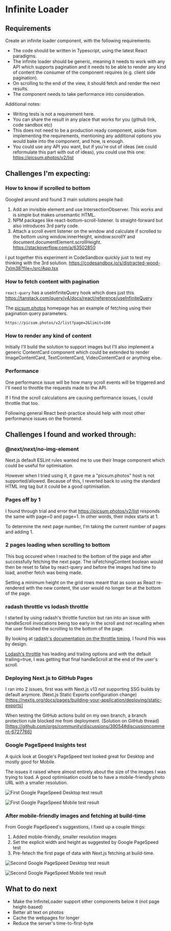 # Infinite Loader

## Requirements

Create an infinite loader component, with the following requirements:

- The code should be written in Typescript, using the latest React paradigms.
- The infinite loader should be generic, meaning it needs to work with any API which supports pagination and it needs to be able to render any kind of content the consumer of the component requires (e.g. client side pagination).
- On scrolling to the end of the view, it should fetch and render the next results.
- The component needs to take performance into consideration.

Additional notes:

- Writing tests is not a requirement here.
- You can share the result in any place that works for you (github link, code sandbox etc)
- This does not need to be a production ready component, aside from implementing the requirements, mentioning any additional options you would bake into the component, and how, is enough.
- You could use any API you want, but if you're out of ideas (we could reformulate this part with out of ideas), you could use this one: https://picsum.photos/v2/list

## Challenges I'm expecting:

### How to know if scrolled to bottom

Googled around and found 3 main solutions people had:

1. Add an invisible element and use IntersectionObserver. This works and is simple but makes unsemantic HTML.
2. NPM packages like react-bottom-scroll-listener. Is straight-forward but also introduces 3rd party code.
3. Attach a scroll event listener on the window and calculate if scrolled to the bottom using window.innerHeight, window.scrollY and document.documentElement.scrollHeight. https://stackoverflow.com/a/63502850

I put together this experiment in CodeSandbox quickly just to test my thinking with the 3rd solution.
https://codesandbox.io/s/distracted-wood-7xlm38?file=/src/App.tsx

### How to fetch content with pagination

`react-query` has a useInfiniteQuery hook which does just this.
https://tanstack.com/query/v4/docs/react/reference/useInfiniteQuery

The [picsum.photos](https://picsum.photos/) homepage has an example of fetching using their pagination query parameters.

```
https://picsum.photos/v2/list?page=2&limit=100
```

### How to render any kind of content

Initially I'll build the solution to support images but I'll also implement a generic ContentCard component which could be extended to render ImageContentCard, TextContentCard, VideoContentCard or anything else.

### Performance

One performance issue will be how many scroll events will be triggered and I'll need to throttle the requests made to the API.

If I find the scroll calculations are causing performance issues, I could throttle that too.

Following general React best-practice should help with most other performance issues on the frontend.

## Challenges I found and worked through:

### @next/next/no-img-element

Next.js default ESLint rules wanted me to use their Image component which could be useful for optimisation.

However when I tried using it, it gave me a "picsum.photos" host is not supported/allowed.
Because of this, I reverted back to using the standard HTML img tag but it could be a good optimisation.

### Pages off by 1

I found through trial and error that https://picsum.photos/v2/list responds the same with page=0 and page=1. In other words, their index starts at 1.

To determine the next page number, I'm taking the current number of pages and adding 1.

### 2 pages loading when scrolling to bottom

This bug occured when I reached to the bottom of the page and after successfully fetching the next page.
The isFetchingContent boolean would then be reset to false by react-query and before the images had time to load, another fetch was being made.

Setting a minimum height on the grid rows meant that as soon as React re-rendered with the new content, the user would no longer be at the bottom of the page.

### radash throttle vs lodash throttle

I started by using radash's throttle function but ran into an issue with handleScroll invocations being too early in the scroll and not recalling when the user finished the scrolling to the bottom of the page.

By looking at [radash's documentation on the throttle timing](https://radash-docs.vercel.app/docs/curry/throttle#timing), I found this was by design.

[Lodash's throttle](https://radash-docs.vercel.app/docs/curry/throttle#timing) has leading and trailing options and with the default trailing=true, I was getting that final handleScroll at the end of the user's scroll.

### Deploying Next.js to GitHub Pages

I ran into 2 issues, first was with Next.js v13 not supporting SSG builds by default anymore.
(Next.js Static Exports configuration change)[https://nextjs.org/docs/pages/building-your-application/deploying/static-exports]

When testing the GitHub actions build on my own branch, a branch protection rule blocked me from deployment.
(Solution on GitHub thread)[https://github.com/orgs/community/discussions/39054#discussioncomment-6727766]

### Google PageSpeed Insights test

A quick look at Google's PageSpeed test looked great for Desktop and mostly good for Mobile.

The issues it raised where almost entirely about the size of the images I was trying to load. A good optimisation could be to have a mobile-friendly photo URL with a smaller resolution.

![First Google PageSpeed Desktop test result](/readme-images/page-speed-desktop-before.png "Google PageSpeed Desktop test result")

![First Google PageSpeed Mobile test result](/readme-images/page-speed-mobile-before.png "Google PageSpeed Mobile test result")

### After mobile-friendly images and fetching at build-time

From Google PageSpeed's suggestions, I fixed up a couple things:

1. Added mobile-friendly, smaller resolution images
2. Set the explicit width and height as suggested by Google PageSpeed test
3. Pre-fetech the first page of data with Next.js fetching at build-time.

![Second Google PageSpeed Desktop test result](/readme-images/page-speed-desktop-after.png "Google PageSpeed Desktop test result")

![Second Google PageSpeed Mobile test result](/readme-images/page-speed-mobile-after.png "Google PageSpeed Mobile test result")

## What to do next

- Make the InfiniteLoader support other components below it (not page height-based)
- Better alt text on photos
- Cache the webpages for longer
- Reduce the server's time-to-first-byte
